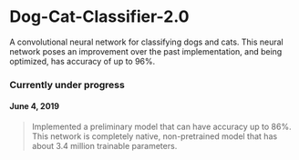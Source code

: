 # Dog-Cat-Classifier-2.0
A convolutional neural network for classifying dogs and cats. 
This neural network poses an improvement over the past implementation, and being optimized, has accuracy of up to 96%.
### Currently under progress
#### June 4, 2019
> Implemented a preliminary model that can have accuracy up to 86%. This network is completely native, non-pretrained model
that has about 3.4 million trainable parameters. 

